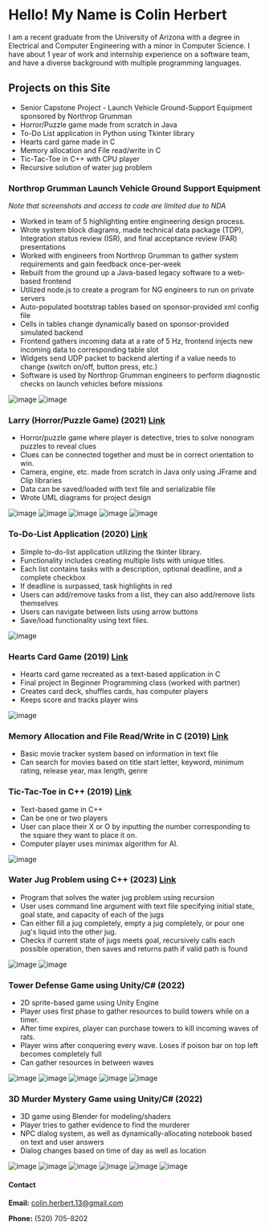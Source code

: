 # Hello! My Name is Colin Herbert

I am a recent graduate from the University of Arizona with a degree in Electrical and Computer Engineering with a minor in Computer Science. I have about 1 year of work and internship experience on a software team, and have a diverse background with multiple programming languages.

## Projects on this Site
- Senior Capstone Project - Launch Vehicle Ground-Support Equipment sponsored by Northrop Grumman
- Horror/Puzzle game made from scratch in Java
- To-Do List application in Python using Tkinter library
- Hearts card game made in C
- Memory allocation and File read/write in C
- Tic-Tac-Toe in C++ with CPU player
- Recursive solution of water jug problem

### Northrop Grumman Launch Vehicle Ground Support Equipment
*Note that screenshots and access to code are limited due to NDA*
- Worked in team of 5 highlighting entire engineering design process.
- Wrote system block diagrams, made technical data package (TDP), Integration status review (ISR), and final acceptance review (FAR) presentations
- Worked with engineers from Northrop Grumman to gather system requirements and gain feedback once-per-week
- Rebuilt from the ground up a Java-based legacy software to a web-based frontend
- Utilized node.js to create a program for NG engineers to run on private servers
- Auto-populated bootstrap tables based on sponsor-provided xml config file
- Cells in tables change dynamically based on sponsor-provided simulated backend
- Frontend gathers incoming data at a rate of 5 Hz, frontend injects new incoming data to corresponding table slot
- Widgets send UDP packet to backend alerting if a value needs to change (switch on/off, button press, etc.)
- Software is used by Northrop Grumman engineers to perform diagnostic checks on launch vehicles before missions

![image](https://github.com/colinherbs13/colinherbs13.github.io/assets/89946762/000d10a7-756b-4ff2-8e1b-f3d2472b6213)
![image](https://github.com/colinherbs13/colinherbs13.github.io/assets/89946762/5414966d-43d8-41b9-9137-2422e0e53b82)


### Larry (Horror/Puzzle Game) (2021) [Link](https://github.com/colinherbs13/Larry-Video-Game.git)
- Horror/puzzle game where player is detective, tries to solve nonogram puzzles to reveal clues
- Clues can be connected together and must be in correct orientation to win.
- Camera, engine, etc. made from scratch in Java only using JFrame and Clip libraries
- Data can be saved/loaded with text file and serializable file
- Wrote UML diagrams for project design

![image](https://user-images.githubusercontent.com/89946762/145727921-56191f86-9786-4f2d-8f34-e95d115a17ee.png)
![image](https://user-images.githubusercontent.com/89946762/145727948-8c335524-c238-4b6c-8cb0-91c3a3bdc62f.png)
![image](https://user-images.githubusercontent.com/89946762/145727990-a1a2cd70-7f21-4321-a99e-8878437e4815.png)
![image](https://user-images.githubusercontent.com/89946762/145727961-effe2851-fc04-4760-b324-36332e281f7d.png)
![image](https://user-images.githubusercontent.com/89946762/145728016-56fb0f05-17b6-4869-ba53-c719afabc9a4.png)

### To-Do-List Application (2020) [Link](https://github.com/colinherbs13/To-Do-List-App.git)
- Simple to-do-list application utilizing the tkinter library.
- Functionality includes creating multiple lists with unique titles.
- Each list contains tasks with a description, optional deadline, and a complete checkbox
- If deadline is surpassed, task highlights in red
- Users can add/remove tasks from a list, they can also add/remove lists themselves
- Users can navigate between lists using arrow buttons
- Save/load functionality using text files. 

![image](https://user-images.githubusercontent.com/89946762/145727674-71c93e06-a195-4a12-baff-c70dfc2294e4.png)

### Hearts Card Game (2019) [Link](https://github.com/colinherbs13/Hearts-Card-Game.git)
- Hearts card game recreated as a text-based application in C
- Final project in Beginner Programming class (worked with partner)
- Creates card deck, shuffles cards, has computer players 
- Keeps score and tracks player wins

![image](https://user-images.githubusercontent.com/89946762/145727863-b95b469b-3338-411c-aa6c-b8b1106912e8.png)

### Memory Allocation and File Read/Write in C (2019) [Link](https://github.com/colinherbs13/Movie-Database.git)
- Basic movie tracker system based on information in text file
- Can search for movies based on title start letter, keyword, minimum rating, release year, max length, genre

### Tic-Tac-Toe in C++ (2019) [Link](https://github.com/colinherbs13/Text-Based-Game-Collection.git)
- Text-based game in C++
- Can be one or two players
- User can place their X or O by inputting the number corresponding to the square they want to place it on.
- Computer player uses minimax algorithm for AI.

![image](https://user-images.githubusercontent.com/89946762/145728130-991995b6-e8cc-446f-ae8e-0d9c5b680ba9.png)

### Water Jug Problem using C++ (2023) [Link](https://github.com/colinherbs13/Waterjug-Problem.git)
- Program that solves the water jug problem using recursion
- User uses command line argument with text file specifying initial state, goal state, and capacity of each of the jugs
- Can either fill a jug completely, empty a jug completely, or pour one jug's liquid into the other jug.
- Checks if current state of jugs meets goal, recursively calls each possible operation, then saves and returns path if valid path is found

![image](https://github.com/colinherbs13/colinherbs13.github.io/assets/89946762/11b19f93-e8f9-4b8c-a122-53994266c0c8)
![image](https://github.com/colinherbs13/colinherbs13.github.io/assets/89946762/12b6f716-ae92-41e4-82ea-e981d96a02dc)

### Tower Defense Game using Unity/C# (2022)
- 2D sprite-based game using Unity Engine
- Player uses first phase to gather resources to build towers while on a timer.
- After time expires, player can purchase towers to kill incoming waves of rats.
- Player wins after conquering every wave. Loses if poison bar on top left becomes completely full
- Can gather resources in between waves

![image](https://github.com/colinherbs13/colinherbs13.github.io/assets/89946762/9c713ecc-c1dc-4e49-a425-5ef28cc539c3)
![image](https://github.com/colinherbs13/colinherbs13.github.io/assets/89946762/beb40848-3191-450e-b601-c8045fc68884)
![image](https://github.com/colinherbs13/colinherbs13.github.io/assets/89946762/031e2991-93c3-4ae1-ad54-77e5594402ad)
![image](https://github.com/colinherbs13/colinherbs13.github.io/assets/89946762/c33faa81-19e9-4290-93fa-d6a86d977243)
![image](https://github.com/colinherbs13/colinherbs13.github.io/assets/89946762/a7d1098f-4060-4272-a838-1b2e6ae723dd)

### 3D Murder Mystery Game using Unity/C# (2022)
- 3D game using Blender for modeling/shaders
- Player tries to gather evidence to find the murderer
- NPC dialog system, as well as dynamically-allocating notebook based on text and user answers
- Dialog changes based on time of day as well as location

![image](https://github.com/colinherbs13/colinherbs13.github.io/assets/89946762/7a8d1549-1759-41ae-9352-c68bbe5faf61)
![image](https://github.com/colinherbs13/colinherbs13.github.io/assets/89946762/82a8c72e-11d6-4f4a-9b8e-3fb87a55226a)
![image](https://github.com/colinherbs13/colinherbs13.github.io/assets/89946762/500459aa-f3fc-44a8-af37-2e181c0fd424)
![image](https://github.com/colinherbs13/colinherbs13.github.io/assets/89946762/8ba3f449-cc7f-4e11-a9d2-c0df87c799a6)
![image](https://github.com/colinherbs13/colinherbs13.github.io/assets/89946762/921e4278-6526-4e90-86a2-c8388fa3f3ec)
![image](https://github.com/colinherbs13/colinherbs13.github.io/assets/89946762/2c811699-5121-4a46-a6ac-e4892e73d310)


#### Contact
**Email:** colin.herbert.13@gmail.com

**Phone:** (520) 705-8202
